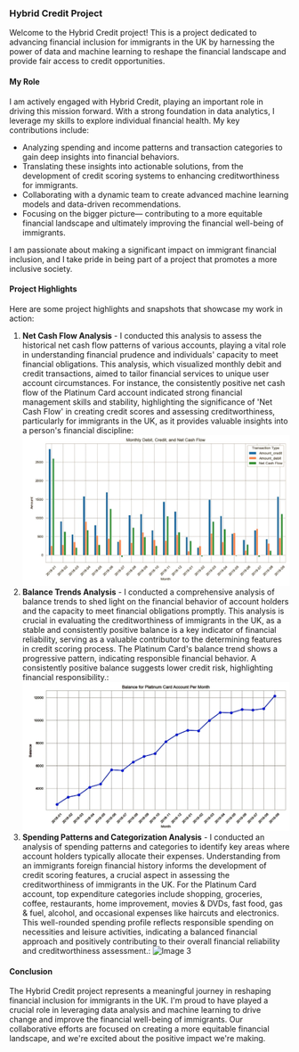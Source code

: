 ### Hybrid Credit Project
Welcome to the Hybrid Credit project! This is a project dedicated to advancing financial inclusion for immigrants in the UK by harnessing the power of data and machine learning to reshape the financial landscape and provide fair access to credit opportunities.

#### My Role

I am actively engaged with Hybrid Credit, playing an important role in driving this mission forward. With a strong foundation in data analytics, I leverage my skills to explore individual financial health. My key contributions include:

- Analyzing spending and income patterns and transaction categories to gain deep insights into financial behaviors.
- Translating these insights into actionable solutions, from the development of credit scoring systems to enhancing creditworthiness for immigrants.
- Collaborating with a dynamic team to create advanced machine learning models and data-driven recommendations.
- Focusing on the bigger picture— contributing to a more equitable financial landscape and ultimately improving the financial well-being of immigrants.

I am passionate about making a significant impact on immigrant financial inclusion, and I take pride in being part of a project that promotes a more inclusive society.

#### Project Highlights

Here are some project highlights and snapshots that showcase my work in action:

1. **Net Cash Flow Analysis** - I conducted this analysis to assess the historical net cash flow patterns of various accounts, playing a vital role in understanding financial prudence and individuals' capacity to meet financial obligations. This analysis, which visualized monthly debit and credit transactions, aimed to tailor financial services to unique user account circumstances. For instance, the consistently positive net cash flow of the Platinum Card account indicated strong financial management skills and stability, highlighting the significance of 'Net Cash Flow' in creating credit scores and assessing creditworthiness, particularly for immigrants in the UK, as it provides valuable insights into a person's financial discipline: ![Image 1](image/net_cash_flow.jpg)
2. **Balance Trends Analysis** - I conducted a comprehensive analysis of balance trends to shed light on the financial behavior of account holders and the capacity to meet financial obligations promptly. This analysis is crucial in evaluating the creditworthiness of immigrants in the UK, as a stable and consistently positive balance is a key indicator of financial reliability, serving as a valuable contributor to the determining features in  credit scoring process. The Platinum Card's balance trend shows a progressive pattern, indicating responsible financial behavior. A consistently positive balance suggests lower credit risk, highlighting financial responsibility.: ![Image 2](image/balance.jpg)
3. **Spending Patterns and Categorization Analysis** - I conducted an analysis of spending patterns and categories to identify key areas where account holders typically allocate their expenses. Understanding from an immigrants foreign financial history informs the development of credit scoring features, a crucial aspect in assessing the creditworthiness of immigrants in the UK. For the Platinum Card account, top expenditure categories include shopping, groceries, coffee, restaurants, home improvement, movies & DVDs, fast food, gas & fuel, alcohol, and occasional expenses like haircuts and electronics. This well-rounded spending profile reflects responsible spending on necessities and leisure activities, indicating a balanced financial approach and positively contributing to their overall financial reliability and creditworthiness assessment.: ![Image 3](image/top_spending_category.jpg)

#### Conclusion

The Hybrid Credit project represents a meaningful journey in reshaping financial inclusion for immigrants in the UK. I'm proud to have played a crucial role in leveraging data analysis and machine learning to drive change and improve the financial well-being of immigrants. Our collaborative efforts are focused on creating a more equitable financial landscape, and we're excited about the positive impact we're making. 
